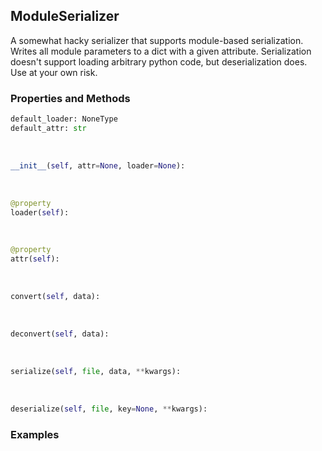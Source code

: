 ## <a id="McUtils.McUtils.Scaffolding.Serializers.ModuleSerializer">ModuleSerializer</a>
A somewhat hacky serializer that supports module-based serialization.
Writes all module parameters to a dict with a given attribute.
Serialization doesn't support loading arbitrary python code, but deserialization does.
Use at your own risk.

### Properties and Methods
```python
default_loader: NoneType
default_attr: str
```
<a id="McUtils.McUtils.Scaffolding.Serializers.ModuleSerializer.__init__" class="docs-object-method">&nbsp;</a>
```python
__init__(self, attr=None, loader=None): 
```

<a id="McUtils.McUtils.Scaffolding.Serializers.ModuleSerializer.loader" class="docs-object-method">&nbsp;</a>
```python
@property
loader(self): 
```

<a id="McUtils.McUtils.Scaffolding.Serializers.ModuleSerializer.attr" class="docs-object-method">&nbsp;</a>
```python
@property
attr(self): 
```

<a id="McUtils.McUtils.Scaffolding.Serializers.ModuleSerializer.convert" class="docs-object-method">&nbsp;</a>
```python
convert(self, data): 
```

<a id="McUtils.McUtils.Scaffolding.Serializers.ModuleSerializer.deconvert" class="docs-object-method">&nbsp;</a>
```python
deconvert(self, data): 
```

<a id="McUtils.McUtils.Scaffolding.Serializers.ModuleSerializer.serialize" class="docs-object-method">&nbsp;</a>
```python
serialize(self, file, data, **kwargs): 
```

<a id="McUtils.McUtils.Scaffolding.Serializers.ModuleSerializer.deserialize" class="docs-object-method">&nbsp;</a>
```python
deserialize(self, file, key=None, **kwargs): 
```

### Examples
